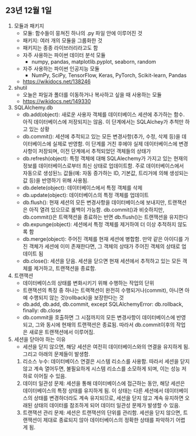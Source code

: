 ## 23년 12월 1일

1. 모듈과 패키지
    - 모듈: 함수들이 뭉쳐진 하나의 .py 파일 안에 이루어진 것
    - 패키지: 여러 개의 모듈을 그룹화한 것
    - 패키지는 종종 라이브러리라고도 함
    - 자주 사용하는 파이썬 데이터 분석 모듈
        - numpy, pandas, matplotlib.pyplot, seaborn, random
    - 자주 사용하는 파이썬 인공지능 모듈
        - NumPy, SciPy, TensorFlow, Keras, PyTorch, Scikit-learn, Pandas
    - https://wikidocs.net/138246
2. shutil
    - 오늘은 파일과 폴더를 이동하거나 복사하고 싶을 때 사용하는 모듈
    - https://wikidocs.net/149330
3. SQLAlchemy.db
    - db.add(object): 새로운 사용자 객체를 데이터베이스 세션에 추가하는 함수. 아직 데이터베이스에 저장되지는 않음. 이 단계에서는 SQLAlchey가 추척만 하고 있는 상황
    - db.commit(): 세션에 추적되고 있는 모든 변경사항(추가, 수정, 삭제 등)을 데이터베이스에 실제로 반영함. 이 단계를 거친 후에야 실제 데이터베이스에 변경사항이 저장되며, 이전 단계에서 추적되었던 객체들의 상태가 
    - db.refresh(object): 특정 객체에 대해 SQLAlechemy가 가지고 있는 현재의 정보를 데이터베이스로부터 최신 상태로 업데이트함. 주로 데이터베이스에서 자동으로 생성된느 값들(예: 자동 증가하는 ID, 기본값, 트리거에 의해 생성되는 값 등)을 반영하기 위해 사용됨.
    - db.delete(object): 데이터베이스에서 특정 객체를 삭제
    - db.update(object): 데이터베이스의 특정 객체를 업데이트
    - db.flush(): 현재 세션의 모든 변경사항을 데이터베이스에 보내지만, 트랜잭션은 아직 열려 있으므로 롤백이 가능함. db.commit()과 비슷하지만, db.commit()은 트랙잭션을 종료하는 반면 db.flush()는 트랜잭션을 유지한다
    - db.expunge(object): 세션에서 특정 객체를 제거하여 더 이상 추적하지 않도록 함
    - db.merge(object): 주어진 객체를 현재 세션에 병합함. 만약 같은 아이디를 가진 객체가 세션에 이미 존재한다면, 그 객체의 상태가 주어진 객체의 상태로 업데이트 됨
    - db.close(): 세션을 닫음. 세션을 닫으면 현재 세션에서 추적하고 있는 모든 객체를 제거하고, 트랜잭션을 종료함.
4. 트랜잭션
    - 데이터베이스의 상태를 변화시키기 위해 수행하는 작업의 단위
    - 트랜잭션의 특징 중 하나는 트랙잭션이 완전히 수행되거나(commit), 아니면 아예 수행되지 않는 것(rollback)을 보장한다는 것
    - db.add, db.add, db.commit, except SQLAlchemyError: db.rollback, finally: db.close
    - db.commit을 호출하면 그 시점까지의 모든 변경사항이 데이터베이스에 반영되고, 그와 동시에 현재의 트랜잭션은 종료됨. 따라서 db.commit이후의 작업은 새로운 트랜잭션에서 이루어짐.
5. 세션을 닫아야 하는 이유
    - 세션을 닫지 않으면, 해당 세션은 여전히 데이터베이스와의 연결을 유지하게 됨. 그리고 아래의 문제들이 발생함.
    1. 리소스 누수: 데이터베이스 연결은 시스템 리소스를 사용함. 따라서 세션을 닫지 않고 계속 열어두면, 불필요하게 시스템 리소스를 소모하게 되며, 이는 성능 저하로 이어질 수 있음.
    2. 데이터 일관성 문제: 세션을 통해 데이터베이스에 접근하는 동안, 해당 세션은 데이터베이스의 특정 상태를 유지하게 됨. 이 상태는 다른 세션에서 데이터베이스의 상태를 변경하더라도 계속 유지되므로, 세션을 닫지 않고 계속 유지하면 오래된 상태의 데이터를 참조하게 되어 데이터 일관성 문제가 발생할 수 있음.
    3. 트랜잭션 관리 문제: 세션은 트랜잭션의 단위를 관리함. 세션을 닫지 않으면, 트랜잭션이 제대로 종료되지 않아 데이터베이스의 정확한 상태를 파악하기 어렵게 됨.
